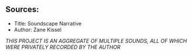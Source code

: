 <!-- ALL AUDIO RECORDINGS IN THIS PROJECT WERE RECORDED PRIVATELY BY THE AUTHOR (ZANE KISSEL) -->

<h2><b>Sources: </b></h2>

<ul>
  <li>Title: Soundscape Narrative</li>
  <li>Author: Zane Kissel</li>  
</ul>

<p><i>THIS PROJECT IS AN AGGREGATE OF MULTIPLE SOUNDS, ALL OF WHICH WERE PRIVATELY RECORDED BY THE AUTHOR</i></p>
